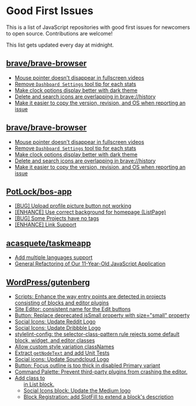 # Good First Issues

This is a list of JavaScript repositories with good first issues for newcomers to open source. Contributions are welcome!

This list gets updated every day at midnight.

## [brave/brave-browser](https://github.com/brave/brave-browser)

- [Mouse pointer doesn't disappear in fullscreen videos](https://github.com/brave/brave-browser/issues/17292)
- [Remove `Dashboard Settings` tool tip for each stats](https://github.com/brave/brave-browser/issues/6084)
- [Make clock options display better with dark theme](https://github.com/brave/brave-browser/issues/12061)
- [Delete and search icons are overlapping in brave://history](https://github.com/brave/brave-browser/issues/32399)
- [Make it easier to copy the version, revision, and OS when reporting an issue](https://github.com/brave/brave-browser/issues/6916)

## [brave/brave-browser](https://github.com/brave/brave-browser)

- [Mouse pointer doesn't disappear in fullscreen videos](https://github.com/brave/brave-browser/issues/17292)
- [Remove `Dashboard Settings` tool tip for each stats](https://github.com/brave/brave-browser/issues/6084)
- [Make clock options display better with dark theme](https://github.com/brave/brave-browser/issues/12061)
- [Delete and search icons are overlapping in brave://history](https://github.com/brave/brave-browser/issues/32399)
- [Make it easier to copy the version, revision, and OS when reporting an issue](https://github.com/brave/brave-browser/issues/6916)

## [PotLock/bos-app](https://github.com/PotLock/bos-app)

- [[BUG] Upload profile picture button not working](https://github.com/PotLock/bos-app/issues/283)
- [[ENHANCE] Use correct background for homepage (ListPage)](https://github.com/PotLock/bos-app/issues/282)
- [[BUG] Some Projects have no tags](https://github.com/PotLock/bos-app/issues/256)
- [[ENHANCE] Link Support](https://github.com/PotLock/bos-app/issues/253)

## [acasquete/taskmeapp](https://github.com/acasquete/taskmeapp)

- [Add multiple languages support](https://github.com/acasquete/taskmeapp/issues/9)
- [General Refactoring of Our 11-Year-Old JavaScript Application](https://github.com/acasquete/taskmeapp/issues/12)

## [WordPress/gutenberg](https://github.com/WordPress/gutenberg)

- [Scripts: Enhance the way entry points are detected in projects consisting of blocks and editor plugins](https://github.com/WordPress/gutenberg/issues/55936)
- [Site Editor: consistent name for the Edit buttons](https://github.com/WordPress/gutenberg/issues/47780)
- [Button: Replace deprecated isSmall property with size="small" property](https://github.com/WordPress/gutenberg/issues/53560)
- [Social Icons: Update Reddit Logo](https://github.com/WordPress/gutenberg/issues/59088)
- [Social Icons: Update Dribbble Logo](https://github.com/WordPress/gutenberg/issues/59090)
- [stylelint-config: the selector-class-pattern rule rejects some default block, widget, and editor classes](https://github.com/WordPress/gutenberg/issues/28616)
- [Allow custom style variation classNames](https://github.com/WordPress/gutenberg/issues/11763)
- [Extract `getNodeText` and add Unit Tests](https://github.com/WordPress/gutenberg/issues/55495)
- [Social icons: Update Soundcloud Logo](https://github.com/WordPress/gutenberg/issues/59084)
- [Button: Focus outline is too thick in disabled Primary variant](https://github.com/WordPress/gutenberg/issues/58632)
- [Command Palette: Prevent third-party plugins from crashing the editor.](https://github.com/WordPress/gutenberg/issues/58939)
- [Add class to <ul> in List block.](https://github.com/WordPress/gutenberg/issues/12420)
- [Social Icons block: Update the Medium logo](https://github.com/WordPress/gutenberg/issues/57064)
- [Block Registration: add SlotFill to extend a block's description](https://github.com/WordPress/gutenberg/issues/49887)

